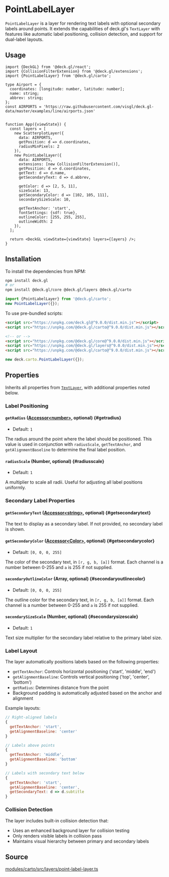 # PointLabelLayer

`PointLabelLayer` is a layer for rendering text labels with optional secondary labels around points. It extends the capabilities of deck.gl's `TextLayer` with features like automatic label positioning, collision detection, and support for dual-label layouts.

## Usage 

```tsx
import {DeckGL} from '@deck.gl/react';
import {CollisionFilterExtension} from '@deck.gl/extensions';
import {PointLabelLayer} from '@deck.gl/carto';

type Airport = {
  coordinates: [longitude: number, latitude: number];
  name: string;
  abbrev: string;
};
const AIRPORTS = 'https://raw.githubusercontent.com/visgl/deck.gl-data/master/examples/line/airports.json'


function App({viewState}) {
  const layers = [
    new ScatterplotLayer({
      data: AIRPORTS,
      getPosition: d => d.coordinates,
      radiusMinPixels: 2
    }),
    new PointLabelLayer({
      data: AIRPORTS,
      extensions: [new CollisionFilterExtension()],
      getPosition: d => d.coordinates,
      getText: d => d.name,
      getSecondaryText: d => d.abbrev,

      getColor: d => [2, 5, 11],
      sizeScale: 13,
      getSecondaryColor: d => [102, 105, 111],
      secondarySizeScale: 10,

      getTextAnchor: 'start',
      fontSettings: {sdf: true},
      outlineColor: [255, 255, 255],
      outlineWidth: 2
    }),
  ];

  return <DeckGL viewState={viewState} layers={[ayers} />;
}
```

## Installation

To install the dependencies from NPM:

```bash
npm install deck.gl
# or
npm install @deck.gl/core @deck.gl/layers @deck.gl/carto
```

```js
import {PointLabelLayer} from '@deck.gl/carto';
new PointLabelLayer({});
```

To use pre-bundled scripts:

```html
<script src="https://unpkg.com/deck.gl@^9.0.0/dist.min.js"></script>
<script src="https://unpkg.com/@deck.gl/carto@^9.0.0/dist.min.js"></script>

<!-- or -->
<script src="https://unpkg.com/@deck.gl/core@^9.0.0/dist.min.js"></script>
<script src="https://unpkg.com/@deck.gl/layers@^9.0.0/dist.min.js"></script>
<script src="https://unpkg.com/@deck.gl/carto@^9.0.0/dist.min.js"></script>
```

```js
new deck.carto.PointLabelLayer({});
```

## Properties

Inherits all properties from [`TextLayer`](../layers/text-layer.md), with additional properties noted below.

### Label Positioning

#### `getRadius` ([Accessor&lt;number&gt;](../../developer-guide/using-layers.md#accessors), optional) {#getradius}

* Default: `1`

The radius around the point where the label should be positioned. This value is used in conjunction with `radiusScale`, `getTextAnchor`, and `getAlignmentBaseline` to determine the final label position.

#### `radiusScale` (Number, optional) {#radiusscale}

* Default: `1`

A multiplier to scale all radii. Useful for adjusting all label positions uniformly.

### Secondary Label Properties

#### `getSecondaryText` ([Accessor&lt;string&gt;](../../developer-guide/using-layers.md#accessors), optional) {#getsecondarytext}

The text to display as a secondary label. If not provided, no secondary label is shown.

#### `getSecondaryColor` ([Accessor&lt;Color&gt;](../../developer-guide/using-layers.md#accessors), optional) {#getsecondarycolor}

* Default: `[0, 0, 0, 255]`

The color of the secondary text, in `[r, g, b, [a]]` format. Each channel is a number between 0-255 and `a` is 255 if not supplied.

#### `secondaryOutlineColor` (Array, optional) {#secondaryoutlinecolor}

* Default: `[0, 0, 0, 255]`

The outline color for the secondary text, in `[r, g, b, [a]]` format. Each channel is a number between 0-255 and `a` is 255 if not supplied.

#### `secondarySizeScale` (Number, optional) {#secondarysizescale}

* Default: `1`

Text size multiplier for the secondary label relative to the primary label size.

### Label Layout

The layer automatically positions labels based on the following properties:

- `getTextAnchor`: Controls horizontal positioning ('start', 'middle', 'end')
- `getAlignmentBaseline`: Controls vertical positioning ('top', 'center', 'bottom')
- `getRadius`: Determines distance from the point
- Background padding is automatically adjusted based on the anchor and alignment

Example layouts:
```js
// Right-aligned labels
{
  getTextAnchor: 'start',
  getAlignmentBaseline: 'center'
}

// Labels above points
{
  getTextAnchor: 'middle',
  getAlignmentBaseline: 'bottom'
}

// Labels with secondary text below
{
  getTextAnchor: 'start',
  getAlignmentBaseline: 'center',
  getSecondaryText: d => d.subtitle
}
```

### Collision Detection

The layer includes built-in collision detection that:
- Uses an enhanced background layer for collision testing
- Only renders visible labels in collision pass
- Maintains visual hierarchy between primary and secondary labels


## Source

[modules/carto/src/layers/point-label-layer.ts](https://github.com/visgl/deck.gl/tree/master/modules/carto/src/layers/point-label-layer.ts) 